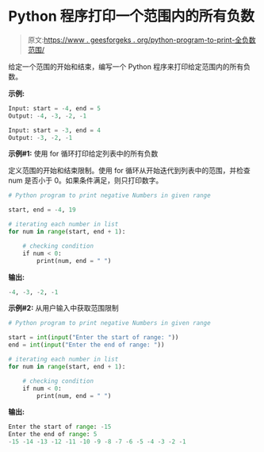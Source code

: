 # Python 程序打印一个范围内的所有负数

> 原文:[https://www . geesforgeks . org/python-program-to-print-全负数范围/](https://www.geeksforgeeks.org/python-program-to-print-all-negative-numbers-in-a-range/)

给定一个范围的开始和结束，编写一个 Python 程序来打印给定范围内的所有负数。

**示例:**

```py
Input: start = -4, end = 5
Output: -4, -3, -2, -1

Input: start = -3, end = 4
Output: -3, -2, -1
```

**示例#1:** 使用 for 循环打印给定列表中的所有负数

定义范围的开始和结束限制。使用 for 循环从开始迭代到列表中的范围，并检查 num 是否小于 0。如果条件满足，则只打印数字。

```py
# Python program to print negative Numbers in given range

start, end = -4, 19

# iterating each number in list
for num in range(start, end + 1):

    # checking condition
    if num < 0:
        print(num, end = " ")
```

**输出:**

```py
-4, -3, -2, -1 
```

**示例#2:** 从用户输入中获取范围限制

```py
# Python program to print negative Numbers in given range

start = int(input("Enter the start of range: "))
end = int(input("Enter the end of range: "))

# iterating each number in list
for num in range(start, end + 1):

    # checking condition
    if num < 0:
        print(num, end = " ")
```

**输出:**

```py
Enter the start of range: -15
Enter the end of range: 5
-15 -14 -13 -12 -11 -10 -9 -8 -7 -6 -5 -4 -3 -2 -1 
```